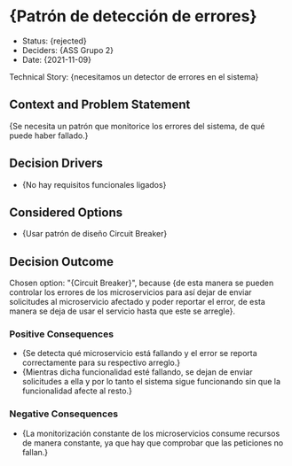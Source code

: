 # {Patrón de detección de errores}

* Status: {rejected}
* Deciders: {ASS Grupo 2}
* Date: {2021-11-09}

Technical Story: {necesitamos un detector de errores en el sistema}

## Context and Problem Statement

{Se necesita un patrón que monitorice los errores del sistema, de qué puede haber fallado.}

## Decision Drivers <!-- optional -->

* {No hay requisitos funcionales ligados}

## Considered Options

* {Usar patrón de diseño Circuit Breaker}


## Decision Outcome

Chosen option: "{Circuit Breaker}", because {de esta manera se pueden controlar los errores de los microservicios para
						así dejar de enviar solicitudes al microservicio afectado y poder
						reportar el error, de esta manera se deja de usar el servicio
						hasta que este se arregle}.

### Positive Consequences <!-- optional -->

* {Se detecta qué microservicio está fallando y el error se reporta correctamente para su respectivo arreglo.}
* {Mientras dicha funcionalidad esté fallando, se dejan de enviar solicitudes a ella y por lo tanto el sistema
	sigue funcionando sin que la funcionalidad afecte al resto.}

### Negative Consequences <!-- optional -->

* {La monitorización constante de los microservicios consume recursos de manera constante, ya que hay que comprobar
	que las peticiones no fallan.}

